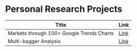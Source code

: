 # Personal Research Projects

Title| Link
--- | ---
Markets through 100+ Google Trends Charts |  [Link](https://colab.research.google.com/drive/1bOUHl3yuR7Po3CW2RkGwnHqIhMpKck_s?usp=sharing)
Multi-bagger Analysis |  [Link](https://github.com/custom-hyper/Research/blob/main/Multi_bagger_Analysis.ipynb)

